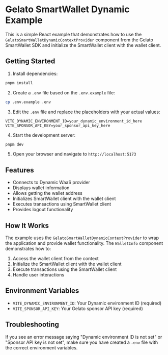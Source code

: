 # Gelato SmartWallet Dynamic Example

This is a simple React example that demonstrates how to use the `GelatoSmartWalletDynamicContextProvider` component from the Gelato SmartWallet SDK and initialize the SmartWallet client with the wallet client.

## Getting Started

1. Install dependencies:

```bash
pnpm install
```

2. Create a `.env` file based on the `.env.example` file:

```bash
cp .env.example .env
```

3. Edit the `.env` file and replace the placeholders with your actual values:

```
VITE_DYNAMIC_ENVIRONMENT_ID=your_dynamic_environment_id_here
VITE_SPONSOR_API_KEY=your_sponsor_api_key_here
```

4. Start the development server:

```bash
pnpm dev
```

5. Open your browser and navigate to `http://localhost:5173`

## Features

- Connects to Dynamic WaaS provider
- Displays wallet information
- Allows getting the wallet address
- Initializes SmartWallet client with the wallet client
- Executes transactions using SmartWallet client
- Provides logout functionality

## How It Works

The example uses the `GelatoSmartWalletDynamicContextProvider` to wrap the application and provide wallet functionality. The `WalletInfo` component demonstrates how to:

1. Access the wallet client from the context
2. Initialize the SmartWallet client with the wallet client
3. Execute transactions using the SmartWallet client
4. Handle user interactions

## Environment Variables

- `VITE_DYNAMIC_ENVIRONMENT_ID`: Your Dynamic environment ID (required)
- `VITE_SPONSOR_API_KEY`: Your Gelato sponsor API key (required)

## Troubleshooting

If you see an error message saying "Dynamic environment ID is not set" or "Sponsor API key is not set", make sure you have created a `.env` file with the correct environment variables.

